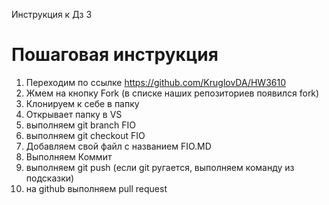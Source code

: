  Инструкция к Дз 3
 # Пошаговая инструкция
1. Переходим по ссылке https://github.com/KruglovDA/HW3610
2. Жмем на кнопку Fork (в списке наших репозиториев появился fork)
3. Клонируем к себе в папку
4. Открывает папку в VS
5. выполняем git branch FIO
6. выполняем git checkout FIO
7. Добавляем свой файл с названием FIO.MD
8. Выполняем Коммит
9. выполняем git push (если git ругается, выполняем команду из подсказки)
10. на github выполняем pull request